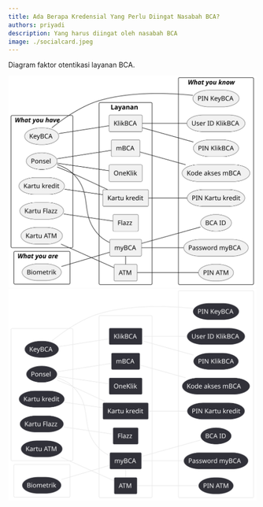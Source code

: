 ```yaml
---
title: Ada Berapa Kredensial Yang Perlu Diingat Nasabah BCA?
authors: priyadi
description: Yang harus diingat oleh nasabah BCA
image: ./socialcard.jpeg
---
```


Diagram faktor otentikasi layanan BCA.

![BCA](./bca.light.svg#gh-light-mode-only)
![BCA](./bca.dark.svg#gh-dark-mode-only)

<!-- truncate -->

